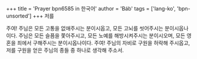+++
title = 'Prayer bpn6585 in 한국어'
author = 'Báb'
tags = ['lang-ko', 'bpn-unsorted']
+++
저를

주여! 주님은 모든 고통을 없애주시는 분이시옵고, 모든 고뇌를 씻어주시는 분이시옵나이다. 주님은 모든 슬픔을 쫓아주시고, 모든 노예를 해방시켜주시는 분이시오며, 모든 영혼을 죄에서 구해주시는 분이시옵나이다. 주여! 주님의 자비로 구원을 허락해 주시옵고, 저를 구원을 얻은 주님의 종들 중 하나로 생각해 주소서.
